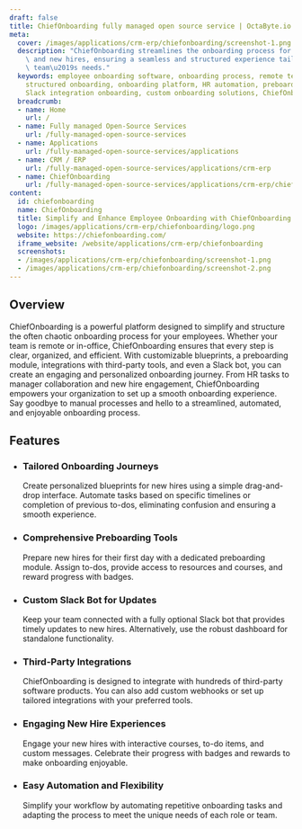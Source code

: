 ```yaml
---
draft: false
title: ChiefOnboarding fully managed open source service | OctaByte.io
meta:
  cover: /images/applications/crm-erp/chiefonboarding/screenshot-1.png
  description: "ChiefOnboarding streamlines the onboarding process for IT, HR, managers,\
    \ and new hires, ensuring a seamless and structured experience tailored to your\
    \ team\u2019s needs."
  keywords: employee onboarding software, onboarding process, remote team onboarding,
    structured onboarding, onboarding platform, HR automation, preboarding tools,
    Slack integration onboarding, custom onboarding solutions, ChiefOnboarding features
  breadcrumb:
  - name: Home
    url: /
  - name: Fully managed Open-Source Services
    url: /fully-managed-open-source-services
  - name: Applications
    url: /fully-managed-open-source-services/applications
  - name: CRM / ERP
    url: /fully-managed-open-source-services/applications/crm-erp
  - name: ChiefOnboarding
    url: /fully-managed-open-source-services/applications/crm-erp/chiefonboarding
content:
  id: chiefonboarding
  name: ChiefOnboarding
  title: Simplify and Enhance Employee Onboarding with ChiefOnboarding
  logo: /images/applications/crm-erp/chiefonboarding/logo.png
  website: https://chiefonboarding.com/
  iframe_website: /website/applications/crm-erp/chiefonboarding
  screenshots:
  - /images/applications/crm-erp/chiefonboarding/screenshot-1.png
  - /images/applications/crm-erp/chiefonboarding/screenshot-2.png
---
```


## Overview

ChiefOnboarding is a powerful platform designed to simplify and structure the often chaotic onboarding process for your employees. Whether your team is remote or in-office, ChiefOnboarding ensures that every step is clear, organized, and efficient. With customizable blueprints, a preboarding module, integrations with third-party tools, and even a Slack bot, you can create an engaging and personalized onboarding journey. From HR tasks to manager collaboration and new hire engagement, ChiefOnboarding empowers your organization to set up a smooth onboarding experience. Say goodbye to manual processes and hello to a streamlined, automated, and enjoyable onboarding process.

## Features

- ### Tailored Onboarding Journeys

  Create personalized blueprints for new hires using a simple drag-and-drop interface. Automate tasks based on specific timelines or completion of previous to-dos, eliminating confusion and ensuring a smooth experience.

- ### Comprehensive Preboarding Tools

  Prepare new hires for their first day with a dedicated preboarding module. Assign to-dos, provide access to resources and courses, and reward progress with badges.

- ### Custom Slack Bot for Updates

  Keep your team connected with a fully optional Slack bot that provides timely updates to new hires. Alternatively, use the robust dashboard for standalone functionality.

- ### Third-Party Integrations

  ChiefOnboarding is designed to integrate with hundreds of third-party software products. You can also add custom webhooks or set up tailored integrations with your preferred tools.

- ### Engaging New Hire Experiences

  Engage your new hires with interactive courses, to-do items, and custom messages. Celebrate their progress with badges and rewards to make onboarding enjoyable.

- ### Easy Automation and Flexibility

  Simplify your workflow by automating repetitive onboarding tasks and adapting the process to meet the unique needs of each role or team.